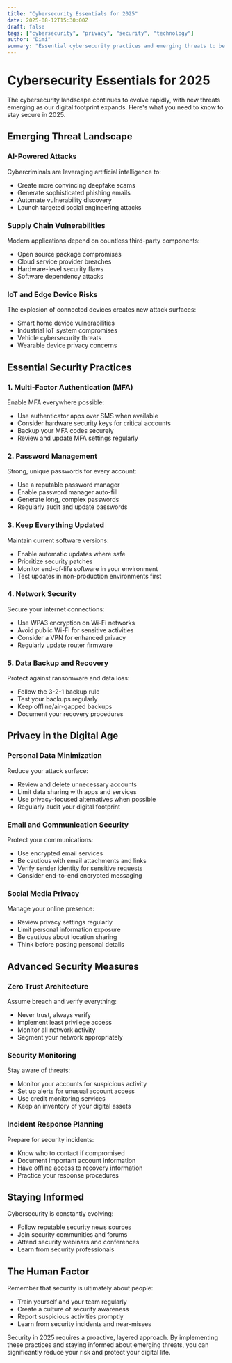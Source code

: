 ```yaml
---
title: "Cybersecurity Essentials for 2025"
date: 2025-08-12T15:30:00Z
draft: false
tags: ["cybersecurity", "privacy", "security", "technology"]
author: "Dimi"
summary: "Essential cybersecurity practices and emerging threats to be aware of in today's digital landscape."
---
```


# Cybersecurity Essentials for 2025

The cybersecurity landscape continues to evolve rapidly, with new threats emerging as our digital footprint expands. Here's what you need to know to stay secure in 2025.

## Emerging Threat Landscape

### AI-Powered Attacks
Cybercriminals are leveraging artificial intelligence to:
- Create more convincing deepfake scams
- Generate sophisticated phishing emails
- Automate vulnerability discovery
- Launch targeted social engineering attacks

### Supply Chain Vulnerabilities
Modern applications depend on countless third-party components:
- Open source package compromises
- Cloud service provider breaches
- Hardware-level security flaws
- Software dependency attacks

### IoT and Edge Device Risks
The explosion of connected devices creates new attack surfaces:
- Smart home device vulnerabilities
- Industrial IoT system compromises
- Vehicle cybersecurity threats
- Wearable device privacy concerns

## Essential Security Practices

### 1. Multi-Factor Authentication (MFA)
Enable MFA everywhere possible:
- Use authenticator apps over SMS when available
- Consider hardware security keys for critical accounts
- Backup your MFA codes securely
- Review and update MFA settings regularly

### 2. Password Management
Strong, unique passwords for every account:
- Use a reputable password manager
- Enable password manager auto-fill
- Generate long, complex passwords
- Regularly audit and update passwords

### 3. Keep Everything Updated
Maintain current software versions:
- Enable automatic updates where safe
- Prioritize security patches
- Monitor end-of-life software in your environment
- Test updates in non-production environments first

### 4. Network Security
Secure your internet connections:
- Use WPA3 encryption on Wi-Fi networks
- Avoid public Wi-Fi for sensitive activities
- Consider a VPN for enhanced privacy
- Regularly update router firmware

### 5. Data Backup and Recovery
Protect against ransomware and data loss:
- Follow the 3-2-1 backup rule
- Test your backups regularly
- Keep offline/air-gapped backups
- Document your recovery procedures

## Privacy in the Digital Age

### Personal Data Minimization
Reduce your attack surface:
- Review and delete unnecessary accounts
- Limit data sharing with apps and services
- Use privacy-focused alternatives when possible
- Regularly audit your digital footprint

### Email and Communication Security
Protect your communications:
- Use encrypted email services
- Be cautious with email attachments and links
- Verify sender identity for sensitive requests
- Consider end-to-end encrypted messaging

### Social Media Privacy
Manage your online presence:
- Review privacy settings regularly
- Limit personal information exposure
- Be cautious about location sharing
- Think before posting personal details

## Advanced Security Measures

### Zero Trust Architecture
Assume breach and verify everything:
- Never trust, always verify
- Implement least privilege access
- Monitor all network activity
- Segment your network appropriately

### Security Monitoring
Stay aware of threats:
- Monitor your accounts for suspicious activity
- Set up alerts for unusual account access
- Use credit monitoring services
- Keep an inventory of your digital assets

### Incident Response Planning
Prepare for security incidents:
- Know who to contact if compromised
- Document important account information
- Have offline access to recovery information
- Practice your response procedures

## Staying Informed

Cybersecurity is constantly evolving:
- Follow reputable security news sources
- Join security communities and forums
- Attend security webinars and conferences
- Learn from security professionals

## The Human Factor

Remember that security is ultimately about people:
- Train yourself and your team regularly
- Create a culture of security awareness
- Report suspicious activities promptly
- Learn from security incidents and near-misses

Security in 2025 requires a proactive, layered approach. By implementing these practices and staying informed about emerging threats, you can significantly reduce your risk and protect your digital life.
